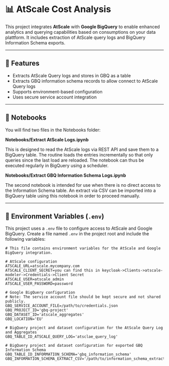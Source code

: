 # 📊 AtScale Cost Analysis

This project integrates **AtScale** with **Google BigQuery** to enable enhanced analytics and querying capabilities based on consumptions on your data plattform. It includes extraction of AtScale query logs and BigQuery Information Schema exports.

---

## 🚀 Features

- Extracts AtScale Query logs and stores in GBQ as a table
- Extracts GBQ information schema records to allow connect to AtScale Query logs
- Supports environment-based configuration
- Uses secure service account integration
---

## 🐍 Notebooks


You will find two files in the Notebooks folder:

**Notebooks/Extract AtScale Logs.ipynb**

This is designed to read the AtScale logs via REST API and save them to a BigQuery table. The routine loads the entries incrementally so that only queries since the last load are reloaded. The notebook can thus be executed regularly in BigQuery using a scheduler.

**Notebooks/Extract GBQ Information Schema Logs.ipynb**

The second notebook is intended for use when there is no direct access to the Information Schema table. An extract via CSV can be imported into a BigQuery table using this notebook in order to proceed manually.

---

## 📁 Environment Variables (`.env`)

This project uses a `.env` file to configure access to AtScale and Google BigQuery. Create a file named `.env` in the project root and include the following variables:

```env
# This file contains environment variables for the AtScale and Google BigQuery integration.

# AtScale configuration
ATSCALE_URL=atscale.mycompany.com
ATSCALE_CLIENT_SECRET=you can find this in keycloak->Clients->atscale-modeler->Credentials->Client Secret
ATSCALE_USER=atscale_admin
ATSCALE_USER_PASSWORD=password

# Google BigQuery configuration
# Note: The service account file should be kept secure and not shared publicly.
GBQ_SERVICE_ACCOUNT_FILE=/path/to/credentials.json
GBQ_PROJECT_ID='gbq-project'
GBQ_DATASET_ID='atscale_aggregates'
GBQ_LOCATION='EU'

# BigQuery project and dataset configuration for the AtScale Query Log and Aggregates
GBQ_TABLE_ID_ATSCALE_QUERY_LOG='atsclae_query_log'

# BigQuery project and dataset configuration for exported GBQ Information Schema
GBQ_TABLE_ID_INFORMATION_SCHEMA='gbq_information_schema'
GBQ_INFORMATION_SCHEMA_EXTRACT_CSV='/path/to/information_schema_extract.csv'
